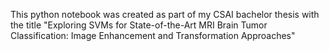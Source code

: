 This python notebook was created as part of my CSAI bachelor thesis with the title "Exploring SVMs for State-of-the-Art MRI Brain Tumor Classification: Image Enhancement and Transformation Approaches"
